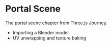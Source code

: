 # Portal Scene

The portal scene chapter from Three.js Journey.

- Importing a Blender model
- UV unwrapping and texture baking
